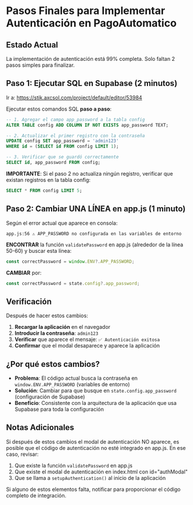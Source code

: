 # Pasos Finales para Implementar Autenticación en PagoAutomatico

## Estado Actual
La implementación de autenticación está 99% completa. Solo faltan 2 pasos simples para finalizar.

## Paso 1: Ejecutar SQL en Supabase (2 minutos)

Ir a: https://stik.axcsol.com/project/default/editor/53984

Ejecutar estos comandos SQL **paso a paso**:

```sql
-- 1. Agregar el campo app_password a la tabla config
ALTER TABLE config ADD COLUMN IF NOT EXISTS app_password TEXT;

-- 2. Actualizar el primer registro con la contraseña
UPDATE config SET app_password = 'admin123' 
WHERE id = (SELECT id FROM config LIMIT 1);

-- 3. Verificar que se guardó correctamente
SELECT id, app_password FROM config;
```

**IMPORTANTE**: Si el paso 2 no actualiza ningún registro, verificar que existan registros en la tabla config:
```sql
SELECT * FROM config LIMIT 5;
```

## Paso 2: Cambiar UNA LÍNEA en app.js (1 minuto)

Según el error actual que aparece en consola:
```
app.js:56 ⚠️ APP_PASSWORD no configurada en las variables de entorno
```

**ENCONTRAR** la función `validatePassword` en app.js (alrededor de la línea 50-60) y buscar esta línea:
```javascript
const correctPassword = window.ENV?.APP_PASSWORD;
```

**CAMBIAR** por:
```javascript
const correctPassword = state.config?.app_password;
```

## Verificación

Después de hacer estos cambios:

1. **Recargar la aplicación** en el navegador
2. **Introducir la contraseña**: `admin123`
3. **Verificar** que aparece el mensaje: `✅ Autenticación exitosa`
4. **Confirmar** que el modal desaparece y aparece la aplicación

## ¿Por qué estos cambios?

- **Problema**: El código actual busca la contraseña en `window.ENV.APP_PASSWORD` (variables de entorno)
- **Solución**: Cambiar para que busque en `state.config.app_password` (configuración de Supabase)
- **Beneficio**: Consistente con la arquitectura de la aplicación que usa Supabase para toda la configuración

## Notas Adicionales

Si después de estos cambios el modal de autenticación NO aparece, es posible que el código de autenticación no esté integrado en app.js. En ese caso, revisar:

1. Que existe la función `validatePassword` en app.js
2. Que existe el modal de autenticación en index.html con id="authModal"
3. Que se llama a `setupAuthentication()` al inicio de la aplicación

Si alguno de estos elementos falta, notificar para proporcionar el código completo de integración.